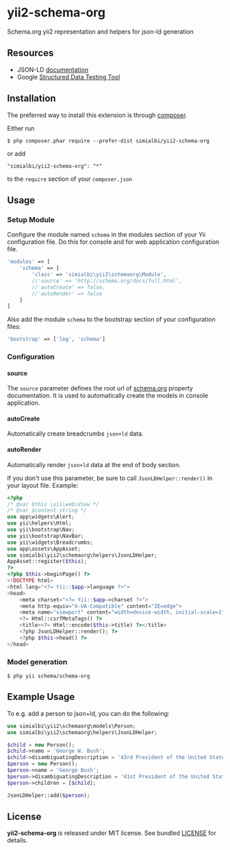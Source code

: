 # yii2-schema-org
Schema.org yii2 representation and helpers for json-ld generation

## Resources
 * JSON-LD [documentation](http://json-ld.org/learn.html)
 * Google [Structured Data Testing Tool](https://search.google.com/structured-data/testing-tool)
 
## Installation

The preferred way to install this extension is through [composer](http://getcomposer.org/download/).

Either run

```
$ php composer.phar require --prefer-dist simialbi/yii2-schema-org
```

or add 

```
"simialbi/yii2-schema-org": "*"
```

to the ```require``` section of your `composer.json`


## Usage

### Setup Module

Configure the module named `schema` in the modules section of your Yii configuration file.
Do this for console and for web application configuration file.

```php
'modules' => [
	'schema' => [
		'class' => 'simialbi\yii2\schemaorg\Module',
		//'source' => 'http://schema.org/docs/full.html',
		//'autoCreate' => false,
		//'autoRender' => false
	]
]
```

Also add the module `schema` to the bootstrap section of your configuration files:
```php
'bootstrap' => ['log', 'schema']
```

### Configuration

#### source

The `source` parameter defines the root url of [schema.org](http://schema.org) property documentation.
It is used to automatically create the models in console application.

#### autoCreate

Automatically create breadcrumbs `json+ld` data.

#### autoRender

Automatically render `json+ld` data at the end of body section.

If you don't use this parameter, be sure to call `JsonLDHelper::render()` in your layout file.
Example:
```php
<?php
/* @var $this \yii\web\View */
/* @var $content string */
use app\widgets\Alert;
use yii\helpers\Html;
use yii\bootstrap\Nav;
use yii\bootstrap\NavBar;
use yii\widgets\Breadcrumbs;
use app\assets\AppAsset;
use simialbi\yii2\schemaorg\helpers\JsonLDHelper;
AppAsset::register($this);
?>
<?php $this->beginPage() ?>
<!DOCTYPE html>
<html lang="<?= Yii::$app->language ?>">
<head>
    <meta charset="<?= Yii::$app->charset ?>">
    <meta http-equiv="X-UA-Compatible" content="IE=edge">
    <meta name="viewport" content="width=device-width, initial-scale=1">
    <?= Html::csrfMetaTags() ?>
    <title><?= Html::encode($this->title) ?></title>
    <?php JsonLDHelper::render(); ?>
    <?php $this->head() ?>
</head>
```  

### Model generation

```
$ php yii schema/schema-org
```

## Example Usage
To e.g. add a person to json+ld, you can do the following:

```php
use simialbi\yii2\schemaorg\models\Person;
use simialbi\yii2\schemaorg\helpers\JsonLDHelper;

$child = new Person();
$child->name = 'George W. Bush';
$child->disambiguatingDescription = '43rd President of the United States';
$person = new Person();
$person->name = 'George Bush';
$person->disambiguatingDescription = '41st President of the United States';
$person->children = [$child];

JsonLDHelper::add($person);
``` 



## License

**yii2-schema-org** is released under MIT license. See bundled [LICENSE](LICENSE) for details.